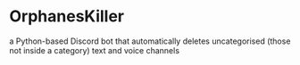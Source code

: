 # OrphanesKiller
 a Python-based Discord bot that automatically deletes uncategorised (those not inside a category) text and voice channels
